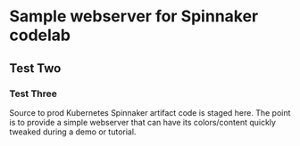# Sample webserver for Spinnaker codelab
## Test Two
### Test Three

Source to prod Kubernetes Spinnaker artifact code is staged here. The point is to provide a simple webserver that can have its colors/content quickly tweaked during a demo or tutorial.

